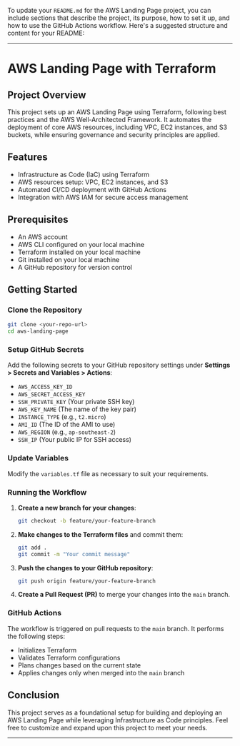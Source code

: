 To update your `README.md` for the AWS Landing Page project, you can include sections that describe the project, its purpose, how to set it up, and how to use the GitHub Actions workflow. Here's a suggested structure and content for your README:

---

# AWS Landing Page with Terraform

## Project Overview

This project sets up an AWS Landing Page using Terraform, following best practices and the AWS Well-Architected Framework. It automates the deployment of core AWS resources, including VPC, EC2 instances, and S3 buckets, while ensuring governance and security principles are applied.

## Features

- Infrastructure as Code (IaC) using Terraform
- AWS resources setup: VPC, EC2 instances, and S3
- Automated CI/CD deployment with GitHub Actions
- Integration with AWS IAM for secure access management

## Prerequisites

- An AWS account
- AWS CLI configured on your local machine
- Terraform installed on your local machine
- Git installed on your local machine
- A GitHub repository for version control

## Getting Started

### Clone the Repository

```bash
git clone <your-repo-url>
cd aws-landing-page
```

### Setup GitHub Secrets

Add the following secrets to your GitHub repository settings under **Settings > Secrets and Variables > Actions**:

- `AWS_ACCESS_KEY_ID`
- `AWS_SECRET_ACCESS_KEY`
- `SSH_PRIVATE_KEY` (Your private SSH key)
- `AWS_KEY_NAME` (The name of the key pair)
- `INSTANCE_TYPE` (e.g., `t2.micro`)
- `AMI_ID` (The ID of the AMI to use)
- `AWS_REGION` (e.g., `ap-southeast-2`)
- `SSH_IP` (Your public IP for SSH access)

### Update Variables

Modify the `variables.tf` file as necessary to suit your requirements.

### Running the Workflow

1. **Create a new branch for your changes**:

   ```bash
   git checkout -b feature/your-feature-branch
   ```

2. **Make changes to the Terraform files** and commit them:

   ```bash
   git add .
   git commit -m "Your commit message"
   ```

3. **Push the changes to your GitHub repository**:

   ```bash
   git push origin feature/your-feature-branch
   ```

4. **Create a Pull Request (PR)** to merge your changes into the `main` branch.

### GitHub Actions

The workflow is triggered on pull requests to the `main` branch. It performs the following steps:

- Initializes Terraform
- Validates Terraform configurations
- Plans changes based on the current state
- Applies changes only when merged into the `main` branch

## Conclusion

This project serves as a foundational setup for building and deploying an AWS Landing Page while leveraging Infrastructure as Code principles. Feel free to customize and expand upon this project to meet your needs.

---